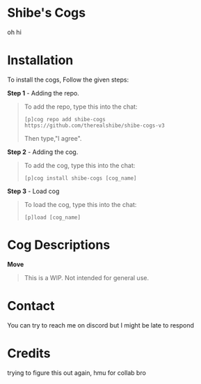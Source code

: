 # Shibe's Cogs
oh hi 

# Installation
To install the cogs, Follow the given steps:

**Step 1** - Adding the repo.
> To add the repo, type this into the chat:
>
> ``[p]cog repo add shibe-cogs https://github.com/therealshibe/shibe-cogs-v3``
>
> Then type,"I agree".

**Step 2** - Adding the cog.
> To add the cog, type this into the chat:
>
> ``[p]cog install shibe-cogs [cog_name]``

**Step 3** - Load cog
> To load the cog, type this into the chat:
>
> ``[p]load [cog_name]``


# Cog Descriptions
**Move**
> This is a WIP. Not intended for general use.

# Contact
You can try to reach me on discord but I might be late to respond

# Credits
trying to figure this out again, hmu for collab bro
